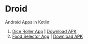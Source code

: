 # Droid
Android Apps in Kotlin

1. [Dice Roller App](https://github.com/Sidhved/Droid/tree/main/Dice%20Roller) | [Download APK](https://github.com/Sidhved/Droid/tree/main/Dice%20Roller/APK)
2. [Food Selector App](https://github.com/Sidhved/Droid/tree/main/Food%20Selector) | [Download APK](https://github.com/Sidhved/Droid/blob/main/Food%20Selector/app-debug.apk)